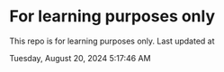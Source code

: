 # For learning purposes only
This repo is for learning purposes only.
Last updated at

Tuesday, August 20, 2024 5:17:46 AM

